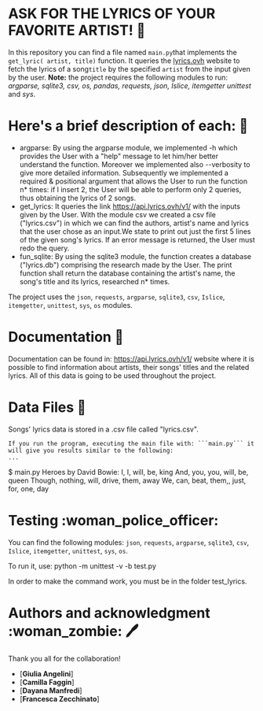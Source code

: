 # ASK FOR THE LYRICS OF YOUR FAVORITE ARTIST! :musical_note:

In this repository you can find a file named ```main.py```that implements the ```get_lyric( artist, title)``` function. It queries the [lyrics.ovh](https://api.lyrics.ovh/v1/) website to fetch the lyrics of a song```title``` by the specified ```artist``` from the input given by the user.
**Note:** the project requires the following modules to run: *argparse, sqlite3, csv, os, pandas, requests, json, Islice, itemgetter unittest* and *sys*.

# Here's a brief description of each: :book:
- argparse: By using the argparse module, we implemented -h which provides the User with a "help" message to let him/her better understand the function. Moreover we implemented also --verbosity to give more detailed information.
Subsequently we implemented a required & positional argument that allows the User to run the function n* times:  if I insert 2, the User will be able to perform only 2 queries, thus obtaining the lyrics of 2 songs.
- get_lyrics: It queries the link https://api.lyrics.ovh/v1/ with the inputs given by the User. 
With the module csv we created a csv file ("lyrics.csv") in which we can find the authors, artist's name and lyrics that the user chose as an input.We state to print out just the first 5 lines of the given song's lyrics. If an error message is returned, the User must redo the query.
- fun_sqlite: By using the sqlite3 module, the function creates a database ("lyrics.db") comprising the research made by the User. The print function shall return the database containing the artist's name, the song's title and its lyrics, researched n* times.

The project uses the ```json```, ```requests```, ```argparse```, ```sqlite3```, ```csv```, ```Islice```, ```itemgetter```, ```unittest```, ```sys```, ```os``` modules.


# Documentation :book:
Documentation can be found in: https://api.lyrics.ovh/v1/ website where it is possible to find information about artists, their songs' titles and the related lyrics. All of this data is going to be used throughout the project. 

# Data Files :file_folder:
Songs' lyrics data is stored in a .csv file called "lyrics.csv".

```
If you run the program, executing the main file with: ```main.py``` it will give you results similar to the following:
...
``` 
$ main.py
Heroes by David Bowie:
I, I, will, be, king
And, you, you, will, be, queen
Though, nothing, will, drive, them, away
We, can, beat, them,, just, for, one, day


# Testing :woman_police_officer:

You can find the following modules:
```json```, ```requests```, ```argparse```, ```sqlite3```, ```csv```, ```Islice```, ```itemgetter```, 
```unittest```, ```sys```, ```os```.

To run it, use: 
python -m unittest -v -b test.py

In order to make the command work, 
you must be in the folder test_lyrics.



# Authors and acknowledgment :woman_zombie: :pen:
Thank you all for the collaboration! 
- [**Giulia Angelini**]
- [**Camilla Faggin**]
- [**Dayana Manfredi**]
- [**Francesca Zecchinato**]